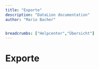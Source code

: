 ```yaml
---
title: "Exporte"
description: "DataLion documentation"
author: "Mario Bacher"


breadcrumbs: ["Helpcenter","Übersicht"]
---
```


# Exporte

